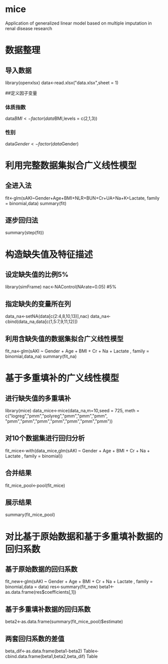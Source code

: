 # mice
Application of generalized linear model based on multiple imputation in renal disease research

# 数据整理
## 导入数据
library(openxlsx)
data<-read.xlsx("data.xlsx",sheet = 1)

##定义因子变量
### 体质指数
data$BMI<-factor(data$BMI,levels = c(2,1,3))
### 性别
data$Gender<-factor(data$Gender)

# 利用完整数据集拟合广义线性模型
## 全进入法
fit<-glm(sAKI~Gender+Age+BMI+NLR+BUN+Cr+UA+Na+K+Lactate,
         family = binomial,data)
summary(fit)
## 逐步回归法
summary(step(fit))

# 构造缺失值及特征描述
## 设定缺失值的比例5%
library(simFrame)
nac<-NAControl(NArate=0.05) #5%
## 指定缺失的变量所在列
data_na<-setNA(data[c(2:4,8,10,13)],nac)
data_na<-cbind(data_na,data[c(1,5:7,9,11,12)])

## 利用含缺失值的数据集拟合广义线性模型
fit_na<-glm(sAKI ~ Gender + Age + BMI + Cr + Na + Lactate , 
            family = binomial,data_na)
summary(fit_na)

# 基于多重填补的广义线性模型
## 进行缺失值的多重填补
library(mice)
data_mice<-mice(data_na,m=10,seed = 725,
                meth = c("logreg","pmm","polyreg","pmm","pmm","pmm",
                         "pmm","pmm","pmm","pmm","pmm","pmm","pmm"))

## 对10个数据集进行回归分析
fit_mice<-with(data_mice,glm(sAKI ~ Gender + Age + BMI + Cr + Na + Lactate , 
                             family = binomial))
## 合并结果
fit_mice_pool<-pool(fit_mice)
## 展示结果
summary(fit_mice_pool)

# 对比基于原始数据和基于多重填补数据的回归系数
## 基于原始数据的回归系数
fit_new<-glm(sAKI ~ Gender + Age + BMI + Cr + Na + Lactate , 
             family = binomial,data = data)
res<-summary(fit_new)
beta1<-as.data.frame(res$coefficients[,1])
## 基于多重填补数据的回归系数
beta2<-as.data.frame(summary(fit_mice_pool)$estimate)
## 两套回归系数的差值
beta_dif<-as.data.frame(beta1-beta2)
Table<-cbind.data.frame(beta1,beta2,beta_dif)
Table
